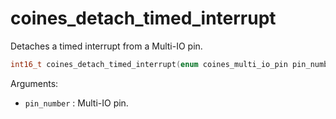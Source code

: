 # coines_detach_timed_interrupt
Detaches a timed interrupt from a Multi-IO pin.

```C
int16_t coines_detach_timed_interrupt(enum coines_multi_io_pin pin_number);
```

Arguments:

- `pin_number` : Multi-IO pin.
